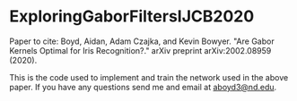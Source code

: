 # ExploringGaborFiltersIJCB2020

Paper to cite:
Boyd, Aidan, Adam Czajka, and Kevin Bowyer. "Are Gabor Kernels Optimal for Iris Recognition?." arXiv preprint arXiv:2002.08959 (2020).

This is the code used to implement and train the network used in the above paper. If you have any questions send me and email at aboyd3@nd.edu.

